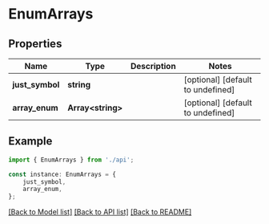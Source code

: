 # EnumArrays


## Properties

Name | Type | Description | Notes
------------ | ------------- | ------------- | -------------
**just_symbol** | **string** |  | [optional] [default to undefined]
**array_enum** | **Array&lt;string&gt;** |  | [optional] [default to undefined]

## Example

```typescript
import { EnumArrays } from './api';

const instance: EnumArrays = {
    just_symbol,
    array_enum,
};
```

[[Back to Model list]](../README.md#documentation-for-models) [[Back to API list]](../README.md#documentation-for-api-endpoints) [[Back to README]](../README.md)
